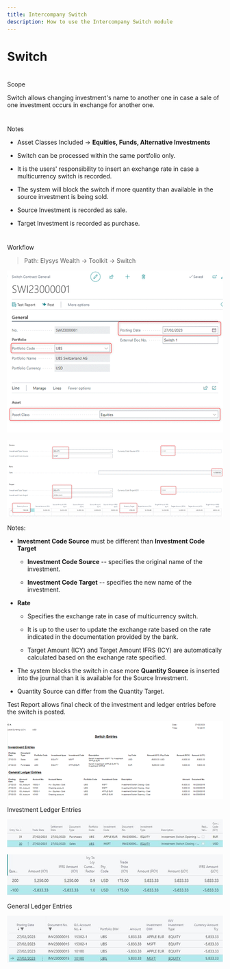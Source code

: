 ```yaml
---
title: Intercompany Switch
description: How to use the Intercompany Switch module
---
```

# Switch

#
Scope

Switch allows changing investment's name to another one in case a sale
of one investment occurs in exchange for another one.

#
Notes

-   Asset Classes Included -\> **Equities, Funds, Alternative
    Investments**

-   Switch can be processed within the same portfolio only.

-   It is the users' responsibility to insert an exchange rate in case a
    multicurrency switch is recorded.

-   The system will block the switch if more quantity than available in
    the source investment is being sold.

-   Source Investment is recorded as sale.

-   Target Investment is recorded as purchase.

#
Workflow 

> Path: Elysys Wealth -\> Toolkit -\> Switch

![](../../assets/img/Switch/image001.png)

![](../../assets/img/Switch/image002.png)

Notes:

-   **Investment Code Source** must be different than **Investment Code
    Target**

    -   **Investment Code Source** -- specifies the original name of the
        investment.

    -   **Investment Code Target** -- specifies the new name of the
        investment.

-   **Rate**

    -   Specifies the exchange rate in case of multicurrency switch.

    -   It is up to the user to update the exchange rate based on the
        rate indicated in the documentation provided by the bank.

    -   Target Amount (ICY) and Target Amount IFRS (ICY) are
        automatically calculated based on the exchange rate specified.

-   The system blocks the switch in case more **Quantity Source** is
    inserted into the journal than it is available for the Source
    Investment.

-   Quantity Source can differ from the Quantity Target.

Test Report allows final check of the investment and ledger entries
before the switch is posted.

![](../../assets/img/Switch/image003.png)

Investment Ledger Entries

![](../../assets/img/Switch/image004.png)

![](../../assets/img/Switch/image005.png)

General Ledger Entries

![](../../assets/img/Switch/image006.png)
